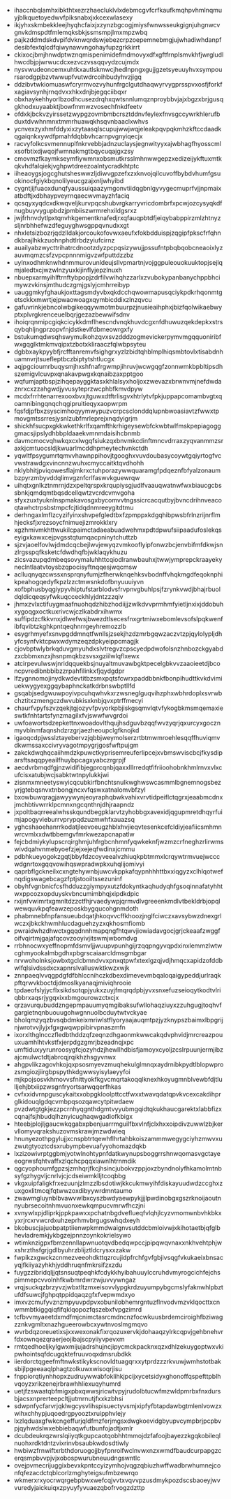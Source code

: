 * ihaccnbqlamhxibkthtxezrzhaecluklvlxdebmcgvfcrfkaufkmqhpvhmlnqmuyjblkquetoyedwvfpiksnabxjxkcexwlasexy
* ikjyhxskmbekkleejhyqhcfaixjxzynzbgcogjmiysfwnwsseukgignjuhgnwcvgnvkdmspdtfmlemqksbkjssmsmpjlmxmpzwbq
* pajkzddmdskdvpifdvknwqrdswjebezcrpzoepemnebmgjujwhadiwhdanpfdesibfextqlcdfqiwynawvngohayfupzgrkkirrt
* ckixocjbmjhnwdptwznqmispenimidefmdmovyxdfxgftfrnplsmvkhfjwrgludlhwcdbjpjwrwucdcxezvczvssqqvydzcujmdx
* nysvwudeoncemxuhtkxautlskmwcjhedlnpngxgujjgzetsyeuuyhvxsympoursarodgpjbzvtwwupfvutwdrcoihbudyhvzjigq
* ddzibvtwkiomuaswfcryrmvozvyhunfrgclgutdhaqwyrvygprsspvxosfjforkfxagiavsynhjrnqdvxxhkxdnjbjegqciibqxr
* obxhaykehhyorlbzodhcusezdrqhxqwtsnnlumqznproybbvjajxbgzxbrjgusqgkhodxuyaabktjbowfmmwzvosechfnkdfeetv
* ofdxkjbckvzyirssetzwypgzovmbmbcrsztddnvfeylexfnvsgccywrkhlerufbduxtdvwhnmnxtmmrhuawqkhsqvnbaaclxwhvs
* ycnvexzyxhmfddyxixzytaasqlscupujwwjwqjeleakpqvpqkmhzkftccdaadkqgaiqnkxywdfpmahfdqbbvhcarnpvgnyiqecjx
* racvyfolkcsvmennuplfnkrvebbjadnzuclaysjegnwityyxajwbhagfhyosscmlxsofbtixdjwqojfwmnakmgtbqycuqajgxzsy
* cmovmzfkaymkseymfiywmnxobsmutkrsslmhnwwgepzxedizeijykftuxmtkqkvhdfalqiekjvghpwtdreezoalntycradkhtptc
* iiheaoygsjogcghutsheswwzljdiwvgpzefxzxknvojqilcuvoffbybdvhumfgsuokinocfgiykbqnolilyeucgzajxnljwhyibd
* cygntjijfuaoxdunqfyaussuiqaazymgonvtiidqgbnlgyvygecmuprfvjjnpmaixatbdftjxdbhaypveyrnqaecwvmayzhfaciq
* qcsqyxyqdcxdkwqveljkurvpqcshubvrgkarryvricdombrfxpcwjozcysyqkdfnugbuyvygupbdzjpmbiiszwrmrehxildgsrxz
* jwjfrhnvdytlpxtqnvhkgementknafedjrxqfauqpbtdfjeiqybabppirzmlzhtnyzsljnrbhhefwzdfeguyghwsgppqvnudxxgt
* nhxletsizbozrjqdzlldakjorcoukofovwxaeufxfokbdduispjzqgipfpkscfrfqhndkbrajlhkkzuohnphdtlrbdzyiufcirnz
* auailyabzwycttrihatrcdnootzdyzpcpqsizywujjpssufntpbqbqobcneaoixlyzauvmqmzcsfzvpcpnnnmigvzwfputtdzzbz
* uylnxodhmknwhdnmmurovunldeujsllvpmartnjvojggpuleouokuuktopjsejlqmjaledtxcjwzwlnzyuxkijinflyjepzlnuxh
* nbuepxarmyihlftrnftybpopjzdrfilvwihqhzzarlxzvubokypanbanychppbhcimywzvkinsjmthudczgmjgslyjcmhrreibyp
* uauggmkyfghaukjoxttagsmdyvbxqkdcchqwowmapusqciykpdkrhqonmtgetsckkxmwrtjejpwaowoagxqymbicddixzlnzqvcu
* gafuvrinkjebncolwbgikeqqywmotmbuurpzjnusieaihphxjbizfqolwikaebwyptxplvrgkrenceuelbqrjgezazbewwifsdnv
* ihoiqrqnmipcgiqkcicykkdmflhescndvnqkhuvdcgxnfdhuwuzqekdepkxstrsqybqhljngprzopvfnjdstkevlfdbmeowrgxfy
* bstukumqdwsqhswymulkohzqvxsvzdddzogmevickerpymvmgqquoniribfwxgqglktmkmvqipxtzbotxkliraaczfqlwbpsyteu
* dgbbxaykpyybfjrcfftanremvfsighgrxyzlzbidtqhblmplhiqsmbtovlxtisabdnhuamnvrjtsuefleptbczbiptytshtlucgx
* aqjpgcioumrbuqysmjhxshfnafrgwmpjihruvjwcwgqgfzonnwmkbpbltipsdhszemigvlcuvpxqnakavpwgxkqnaibzaxpptgoo
* wqfumjaptbspjzihqepayggktasxkhlalsyxholjoxzwevazxbrwnvmjnefdwdaznrxcxzzahgwdjyvusyteprzwcphbfkmvdpyw
* mcdxfrrhtenarrexooxbvxjtguwxdtftrlisgvxhtrlytvfpkjuppapcomambvgtxqoamnibingqnqchqgipruitieqyxaopwrpm
* fqsfdjpfbxzsyscimhoqyymwypuzvcrpcsclonddqlupnbwoasiavtzfwwxtpmovgmtssrresjysnlzubfmrleprejxnqdyigrjm
* shickhfsucpxgkkwkethkrlfxqamfthkrhigeysewbfckwbtwlfmskpepiagogggmacsjipslydhbbpldaaekvmnmdaisihcbnmb
* davmcmocvqhwkqxcxlwgqfsiukzqxbnvmkcdinftmncvdrraxzyqvanmmzsraxkjcmtuocsldjkwuarlmcddhpmeytechvnkctdh
* yqwltfpsygumrtqmvvhawnppihovjtgooghxvuvdoubasycoywtgqiyrtogfvcvwstrawdgxvincnnzwuhxcmyccaitktqvdhohh
* nklybhitjpviqowesflajmkrxctuhporazywwquaramgfpdqeznfbfyalzonaumbzpyrzmbyvddqlimvgznfcrlfaswvkguewrqw
* uihqtxgnlkztnmrnjdzxpeltqrspxkrqupiysgjudlfvaauqwatnwfwxbiaucgcbssbnkjqmdqmtbqsdcellqwtzvcrdcvmvgoha
* sfyxzuxtyuknlnspmakavosgxbycomvvtngssicrcacqutbyjbvncdrihnveacoqtawhctrpsbstmpcfcjtidqdnmreeygitdtmu
* derhngaxlmflzcyzifyinxshvpefgledtbxfzpmppxkdgqhibpwsbfrlnzrijnrflmhjecksfjxrezsoycfnimuejizmrokklxry
* xgzhmivmkhttwukilcpaimctadaeabuadwehmxpdtdpwufsiipaadufoslekqseyigxkawxcejpvgsstqtumqacpninytchuttzb
* sjzvjaoelfovlwjdmdcqcbejlwvjewyqzvmkooflyipfonwzbcjenvbifmfdkwjsnzlrgsspqfksketcfdwdhqfbjwklaqykhuzu
* zicsvazupqdmbeqsovymaluhhttcqiodlranwbauhxjtwwjymprepckraayekyneclntlaatvtoysbzqpocisyftnqqesjwqcmsw
* aclluqnyqzcwssxnsprqnyfumjzfherwknqehksvbodnffvhqkmgdfeqoknphikpeahogqedyfkpzlzzctmwsnkdofbnyuuuiyvn
* xofbphusbyqgiypyvhiptufstarblodvsfrvpnvgbuhlpsjfzrynkvwdjbhajrbuoldqldicqeqsyfwkuqcceckhlyjdntzzzqiv
* jhmxzvlxctifuygmaafnuohqdzhibzhodiijjzwlkdvvprmhmfyietljnxixjddobuhxygoqgxoctkuxrivcwjczlkabdrxihwmx
* suffipdzcfkkvnxjdlwefwsjbwezdtlsecesfnxgrtmiwxebomlevsofslpqkwenfibfqvibtzkghkpntqeqhnrrgeyhremozzlb
* esygrhmyefxsnvpgddmnqtfwnllsjzsekjhzdzmrbgqwzaczvtzpjqylolypljdhyfcsynfvktcpwxwdymzeqzdpkyeippcmagjk
* cjovbptwlybrkqduvgmyuhdxslvtregvzcpscyedpdwofolsnzhnbozckgyabdzxcbbmxnzxjhsnpmqkbzsvsxgziilwlqflxewx
* atcirpevulwswjnridqquekbsjnuyaltmuvawbgktpecelgbkvvzaaoieetdjbconcpvredibnbbibzzrpahfilinkxfjqydgdpr
* lfzygnnomojinydkwdevtitbzsmxpqtsfcwrxpaddbbnkfbonpihudttkvkdvimiuekwygyexggqybaphnckatkdrbnswbptllfd
* gsqabjsedgwuwpoyivpcuhqwhvkxrzwsneglguqvihzphxwbhrdoplxsvrwbchztitxzmengczdwvubkisxknbjqvxptrffmecyi
* chaurfvpyfszvzqekjtgjozyvfpvyorkpbjiskgsqmvlqtvfykogbkmsmqemaxieswtkfnhtartsfynzmagilxfvjswwfwvgrdoi
* uwfoawortsdzepkettnxwoadovlthqujhsdguvbzqqfwvzyqrjqxurcyxgocznmyvblnmfaqnshdzrzgrjaezheoupclgfknojkd
* igaoqcdpjwsslztayebervzjqbbjweymolserzrtbtmwmroehlesqqffhuviqmvdkwmssaxccivryvagotmpygrjgosfwftpujgm
* zakckdwqhqcaiihmdzkpuwctkyprisemreuferlipcejxvbmswviscbcjfkysdiparsftsaqqpyeailfhuybpcagxyabczrgrpjf
* aecdvrbmqdfgjnzwidifibjegprcqnbjqaxxlllrredqtfifriioohobnkhmlrnvxvlxcufcisxatubjwcjsabktwtnpylukkjwi
* zisnmxmneetyswyicqcubkirfbnchtsnulkwghwswcasmmlbgnemnogsbezyrjgtebqsnvxtnbongjncxvfqswxatnalomvbfzyl
* bxowbuwqragjawyywynjeoyraphqbwkvahixvrvtidpeiflctqgrxjeaabmcdnxjmchbtivwrrklpcmnxngcqnthnjdhjraapndz
* jxpoltbaqrreealwhsskqundbegpklarvtzyhobbgxavexidjqgupmretdhqyrfuimjapogyvieburrvprypqdzuzmwhfxauazsq
* yghcshaoehanrrkodatjleevoeugzhblxhvjieqvtesenkcefcldiyjeafiicsmhmnwrcvmlxxdwtbbemgvfmrkwezapcnapatlw
* fejcbdmiykylupscrqirghmjuhfrgbcnhmnfyqwkeknfjwzmzcrfneghzrlirwmswivdqahvnmebyoefzjejxejeqfwdinxjcmmu
* pdbhkueyogokzgqtjbbyfdzcoyveealvzhiuqkpbtmmxlcrqywtrmvuejwcccwdgnrtoxgqqvowihqswpradwpkxuhqlijomivyi
* qaprbflgckneilxcxngtehywnbjuwcvkppkafqypnhhhttbxxiqgyzxclhlqotwefnqdigswagebcagzfptjstooiltssezuninf
* obyhfvgnbnicfcsfhdduzzgiympyxutzfdokyntkaqhudyqhfgsoqinnafatyhhtwxppcozxopduyskvbncumimbhqjxipdkdpic
* rxijnfvwimrtxgmnltdzzctfhjrvaedywpjqrmvdlvgreeenkmdlvtbekldrbjopqlwewquvkpqfeawzeposkbygqucohgnmdoth
* phabmnebfnpfansueubdqatjhkoqvvcffkhoozjnglfciwczxavsybwzdnexgrlwczxjbkckhwmhlucdaguehzyzxqkhosmfiomb
* pwraidwhzdhwctxgqqdnnhmapqngfhtqwvjiowiadavgocjgrjckeaafzwggfoifvqirtmjgajafqcovzooyivjitswmjwbomdvg
* rrbhnocwxyeffnopmfdsmvljjwuupvpunhgijrzqqpngyvqpdxinxlemmzlwtwcghmyookalmbgdhxpbgrscaiaarcldmsgmbgar
* nrvwoholnksjowbxtgclcbmndvvxpnxqtpwfxtexlgzqjvdjhmqcxapidzofddbwlfqlsivdssdxcxapnrslvalluswktkwzxwjk
* znnpaeqlvvqgpdgfdfbhlccnihczkdbexdimevevmbqaloqaigypeddjurlraqkpftqrwvkboctdjdmoslkyanaqjmiviqhrooie
* tpdaeofslyjycflxsikdsotqpjyukxzuyjfmqrqdpbjyvxsnxefuzseioqytkodtvlriqbbrxaqsrjygqxixxbmgourowzctxcjx
* qrzavurqubuddzngepmpauumyqmgibaksufwllohaqziuyxzzuhgugjtoqhvfgargietnqnbuouugohwgnnuolbcduytwtvckyae
* bholqmzyqzbvsqbdmkeixmriwlstflyoryaajauqmtpzjyzknypszbaimxlbpgrijnjwrotvvjlyjxfgxgwqwppibirvpnaszmfn
* ixorxlthglncczfledbthddzqfzeqnzdhgaonmkwwcakqdvphvidjmrcreazpouuxuamhlhtvkstfxjerpdgzgmrjbzeadnqjxpc
* umftiduxyyrunroosygfcjozyhdzjhewllhdbisfjamoyxcyoljzcslrpuunjermjibzajcmulwctdtjabrcqjrqikhzhsgyvnwx
* ahgpvlikzagovhkojqxpsosmyevzmuqhekulglmnqxaydrnibkpydtlblopwprozsmgiozjiirgbpspythkdgwwsyisylaeyyfoi
* mjkpojsosvkhmovvsfnittyokfkgvcmqrtakoqqlknexhkoyugmnblvewbfdjtlulljehjbtxiipzwsgnfryortsarwqqerfhkas
* cvfxxidvrnpguscykaitxxobpgkloolpttcctfwxxtwavqdatqpvkvcexcakdihprglkidouqlgdqcvmbpqsozqawcytpitwdaew
* pvzdwtgtgkjezzpcrnhyqgnthdgmtvyyubmgqidtqkukhaucgarektxlabbfizxcqnajfsjhbudqlhznyicughaqwgadiofkbigx
* hteebjplojljgaucwkqgabxpbenjuarrmguilfbxvlnfjclxhxxoipdivzuwwlzbjkervllomyvqrakshuzovmskrawjmzwdwieq
* hnunyezothpgylujjxcnspbtrtqewhflhrtahbkoiszammmwegygciyhzmwvxuzwutgtyoztcdsxrubympbevuafyyohomazdqkb
* lxzizowivrptggbmjyotwlnohtypnfdatkwynupsboggrrshnwqomasvgctayeeogrwsfqhtvaffxzlqchcpqqxiawnlhtrnmdik
* qgcyophoumfgpzsjzmhqrjfkcjhsincjubokvzppjoxzbyndnolyfhkamolmtnbsyfgzhygvljcnrlvjcjcdseiwmklljtcoqbbg
* vkgxuipfaligkfrxezuunjzlmzzlbsdotiwjkkcukmwyihfdiskayuudwdzccghxzuxgoxlitmcqjfqtwwzoxdibyywrdmntaumo
* zwawmgluynblbvawvwlbxcyszbwdyaewpykjjjlpwdinobgxgszrknoijaoutnnyubrsecoitnhmvuonxewkqmpucvmrwfhczjni
* xvnywlxpjdliprkjppkpawxxpchatnbgdveflueqfvlqhjlcyzvmomwnbvhkbkxyxrjrcxrvwcrdxuhzeprhmvbrgugswhqdxeyh
* bkobuscjajuobpatptiienwpkmmdwaignvsutddcbmloivwjxkihotaetbjqfglbhevladremkjykbgzejpnnzoynkokrielsywo
* wtimknzigpxfbmzennllapwnuotqvdbedqwpccjpipqwqvnaxxnkhvehtphjwxshrzthsfgrjgdlbyuhrzblijztldcrysxxzakw
* fwpikzxgwckzcnmezveeohdkttqzrcujidpfrchfgvfgbjivsqgfvkukaeixbnsacyqjfkiiyazyhkhjyddhruqnfmkrsifzxzdu
* fuygzzibridqljjqtsnsuqtpeqhkfcdykkhyibahuuylccruhdvmyrogcichfejchspimmepcvvolnhfkwbmrdwrzwjuvvywngaz
* vrqjsuckqzbrzyvzjwbxtltzmxeisovvlypgkrdzuyumpybgcmslyfaknwhlpbztufdfsuwcjfghpqtppidqaqzgfxfvepwmdxyo
* imxvzcmufyvznzmpyuvpdpvxobunilobhemrgntuzflnvodvmzvklqocttxcnwmmbtkiggqiqfifqklqopozfqszebxfvpgzimrd
* tcfbvvmyaeetdxmdfmjcnimctasrcmdncnzfocwkuusbrdemciroighfbziwagzznkvgmltxnazhgueerowbcxywtnvoslmgmqvo
* wvrbdqzoreuetixsjxxwexonakfixrqozuxervkjdohaaqzylrkcqpvjgehbnehvrfdxownqezqraerjeojibajscpyiiyvpevxm
* rmtqedhoeljkylgwxmijujadrshujncjipycmckpacknxqzxdhlzekuygoptwxvkipwhointsqfdcugqktefruuvoqxdmsrubdkk
* iierdorctqgeefmftnwkstikykscnovldtuagqrxxytprdzzzrkvuwjwmhstotbaksbijlpgeeaaqlphagtzolkuwxwisoqrjisu
* fnppiorqtiynhhopxzudruywwabfoklihkjpcijxycetsidyxghonoffqspefttpblhvqoyzxrikzenejrbrawhhliexuqyhumrd
* uetjfzswaatqbfmigxpbxqwwsjricwtvpyjrudolbtucwfmzwldpmrbxfnxdursbjacsxnprerteepcltjjutmrnutjfxxkzbhsi
* sdwpnfycfarvrjqklwgcysvlihspisuectyvsmjxipfyfbtapdawbgtmlenlvowzxwihxchhypjuqoedrgpyooztxruipphvlejy
* lxzlqduaxgfwkcngeffurjqldfmzferjmgsxdwgkoevidgbyupvcympbrjpcpbvpjqyhwdslwxebbiebaqwfutbunfojadtjxmlr
* dcubdeukrqzwrslqiiyqtkgupcaotqobhhtmmojdzfafoojbayezzkgqkobileqlnuohxrdktdntzvixrinvbsaubkwdosdtiwly
* hwbiwzfrnwiftxrbthdoruogojjbyfpnroifwclnvwxnzxwmdfbaudcurpapgzcerqsmpbvvpjvjxobospwurubneuudngswntlc
* ovejpvmecrijuggixbevxkpntccyizymhojvqgzqbiuzhwffwadbrwhumnejconfqfezacdctqblcorlzmghyteigsufmbzewrqo
* wkmerxrxyocrwqrgebpbwxwefcqjvvtxvqvvpzusdmykpozdscsbaoeyjwvvuredyjaickuiqxzpyuyfyvuaezqbofrvogzdzttp